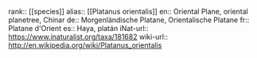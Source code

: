 

rank:: [[species]]
alias:: [[Platanus orientalis]]
en:: Oriental Plane, oriental planetree, Chinar
de:: Morgenländische Platane, Orientalische Platane
fr:: Platane d'Orient
es:: Haya, platán
iNat-url:: https://www.inaturalist.org/taxa/181682
wiki-url:: http://en.wikipedia.org/wiki/Platanus_orientalis